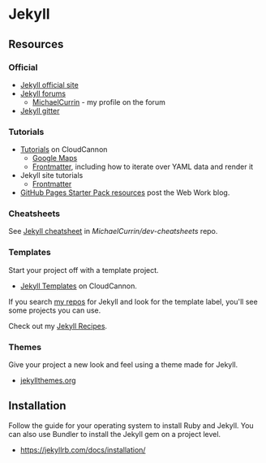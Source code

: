 # Jekyll


## Resources

### Official

- [Jekyll official site](http://jekyllrb.com/)
- [Jekyll forums](http://talk.jekyllrb.com/)
    - [MichaelCurrin](https://talk.jekyllrb.com/u/MichaelCurrin/activity) - my profile on the forum
- [Jekyll gitter](https://gitter.im/jekyll/jekyll)

### Tutorials

- [Tutorials](https://learn.cloudcannon.com/tutorials) on CloudCannon
    - [Google Maps](https://learn.cloudcannon.com/jekyll/google-maps/)
    - [Frontmatter](https://learn.cloudcannon.com/jekyll/introduction-to-jekyll-front-matter/), including how to iterate over YAML data and render it
- Jekyll site tutorials
    - [Frontmatter](https://jekyllrb.com/docs/front-matter/)
- [GitHub Pages Starter Pack resources](https://web-work.tools/jamstack/github-pages-starter-pack/) post the Web Work blog.

### Cheatsheets

See [Jekyll cheatsheet](https://michaelcurrin.github.io/dev-cheatsheets/cheatsheets/jekyll/) in _MichaelCurrin/dev-cheatsheets_ repo.


### Templates

Start your project off with a template project.

- [Jekyll Templates](https://learn.cloudcannon.com/jekyll-templates/) on CloudCannon.

If you search [my repos](https://github.com/MichaelCurrin?tab=repositories&q=Jekyll&type=&language=) for Jekyll and look for the template label, you'll see some projects you can use.

Check out my [Jekyll Recipes](https://michaelcurrin.github.io/dev-cheatsheets/cheatsheets/jekyll/).

### Themes

Give your project a new look and feel using a theme made for Jekyll.

- [jekyllthemes.org](http://jekyllthemes.org/)

## Installation 

Follow the guide for your operating system to install Ruby and Jekyll. You can also use Bundler to install the Jekyll gem on a project level. 

- https://jekyllrb.com/docs/installation/
